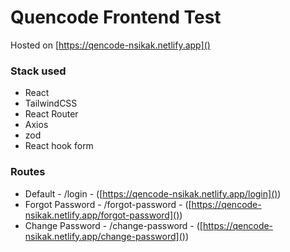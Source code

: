 # Quencode Frontend Test

Hosted on [https://qencode-nsikak.netlify.app]()

### Stack used

- React
- TailwindCSS
- React Router
- Axios
- zod
- React hook form

### Routes

- Default - /login - ([https://qencode-nsikak.netlify.app/login]())
- Forgot Password - /forgot-password - ([https://qencode-nsikak.netlify.app/forgot-password]())
- Change Password - /change-password - ([https://qencode-nsikak.netlify.app/change-password]())
